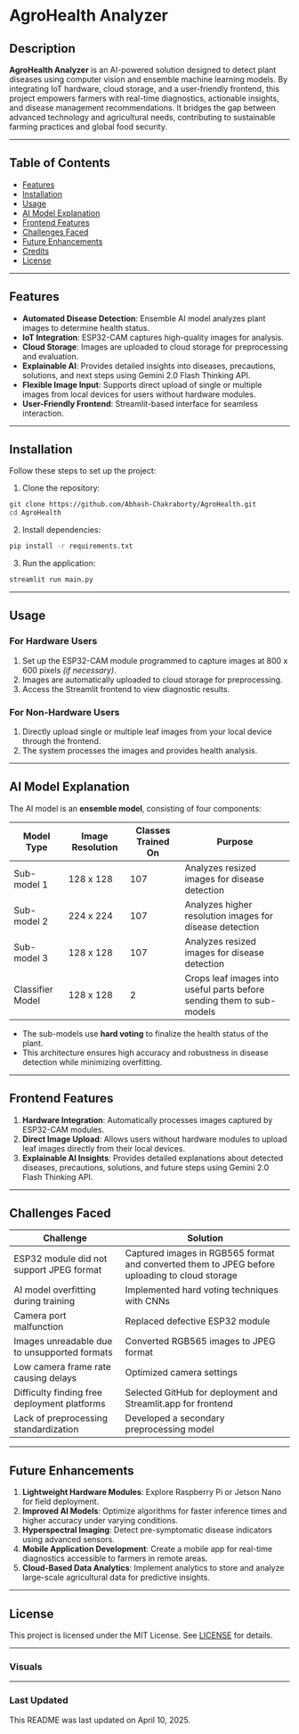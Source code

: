 # AgroHealth Analyzer

## **Description**

**AgroHealth Analyzer** is an AI-powered solution designed to detect plant diseases using computer vision and ensemble machine learning models. By integrating IoT hardware, cloud storage, and a user-friendly frontend, this project empowers farmers with real-time diagnostics, actionable insights, and disease management recommendations. It bridges the gap between advanced technology and agricultural needs, contributing to sustainable farming practices and global food security.

---

## **Table of Contents**

- [Features](#features)
- [Installation](#installation)
- [Usage](#usage)
- [AI Model Explanation](#ai-model-explanation)
- [Frontend Features](#frontend-features)
- [Challenges Faced](#challenges-faced)
- [Future Enhancements](#future-enhancements)
- [Credits](#credits)
- [License](#license)

---

## **Features**

- **Automated Disease Detection**: Ensemble AI model analyzes plant images to determine health status.
- **IoT Integration**: ESP32-CAM captures high-quality images for analysis.
- **Cloud Storage**: Images are uploaded to cloud storage for preprocessing and evaluation.
- **Explainable AI**: Provides detailed insights into diseases, precautions, solutions, and next steps using Gemini 2.0 Flash Thinking API.
- **Flexible Image Input**: Supports direct upload of single or multiple images from local devices for users without hardware modules.
- **User-Friendly Frontend**: Streamlit-based interface for seamless interaction.

---

## **Installation**

Follow these steps to set up the project:

1. Clone the repository:
```bash
git clone https://github.com/Abhash-Chakraborty/AgroHealth.git
cd AgroHealth
```
2. Install dependencies:
```bash
pip install -r requirements.txt
```
3. Run the application:
```bash
streamlit run main.py
```

---

## **Usage**

### **For Hardware Users**
1. Set up the ESP32-CAM module programmed to capture images at 800 x 600 pixels *(if necessary)*.
2. Images are automatically uploaded to cloud storage for preprocessing.
3. Access the Streamlit frontend to view diagnostic results.

### **For Non-Hardware Users**
1. Directly upload single or multiple leaf images from your local device through the frontend.
2. The system processes the images and provides health analysis.

---

## **AI Model Explanation**

The AI model is an **ensemble model**, consisting of four components:

| Model Type       | Image Resolution | Classes Trained On | Purpose                                                                 |
|------------------|------------------|--------------------|------------------------------------------------------------------------|
| Sub-model 1      | 128 x 128        | 107                | Analyzes resized images for disease detection                          |
| Sub-model 2      | 224 x 224        | 107                | Analyzes higher resolution images for disease detection                          |
| Sub-model 3      | 128 x 128        | 107                | Analyzes resized images for disease detection                |
| Classifier Model | 128 x 128            | 2                | Crops leaf images into useful parts before sending them to sub-models |

- The sub-models use **hard voting** to finalize the health status of the plant.
- This architecture ensures high accuracy and robustness in disease detection while minimizing overfitting.

---

## **Frontend Features**

1. **Hardware Integration**: Automatically processes images captured by ESP32-CAM modules.
2. **Direct Image Upload**: Allows users without hardware modules to upload leaf images directly from their local devices.
3. **Explainable AI Insights**: Provides detailed explanations about detected diseases, precautions, solutions, and future steps using Gemini 2.0 Flash Thinking API.

---

## **Challenges Faced**

| Challenge                           | Solution                                                                 |
|-------------------------------------|-------------------------------------------------------------------------|
| ESP32 module did not support JPEG format | Captured images in RGB565 format and converted them to JPEG before uploading to cloud storage |
| AI model overfitting during training | Implemented hard voting techniques with CNNs                           |
| Camera port malfunction             | Replaced defective ESP32 module                                         |
| Images unreadable due to unsupported formats | Converted RGB565 images to JPEG format                                 |
| Low camera frame rate causing delays | Optimized camera settings                                              |
| Difficulty finding free deployment platforms | Selected GitHub for deployment and Streamlit.app for frontend          |
| Lack of preprocessing standardization | Developed a secondary preprocessing model                              |

---

## **Future Enhancements**

1. **Lightweight Hardware Modules**: Explore Raspberry Pi or Jetson Nano for field deployment.
2. **Improved AI Models**: Optimize algorithms for faster inference times and higher accuracy under varying conditions.
3. **Hyperspectral Imaging**: Detect pre-symptomatic disease indicators using advanced sensors.
4. **Mobile Application Development**: Create a mobile app for real-time diagnostics accessible to farmers in remote areas.
5. **Cloud-Based Data Analytics**: Implement analytics to store and analyze large-scale agricultural data for predictive insights.

---

## **License**

This project is licensed under the MIT License. See [LICENSE](LICENSE) for details.

---

### Visuals



---

### Last Updated

This README was last updated on April 10, 2025.
